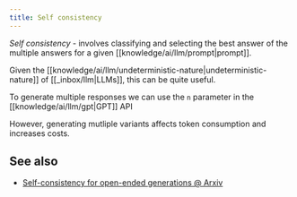 ```yaml
---
title: Self consistency
---
```


_Self consistency_ - involves classifying and selecting the best answer of the multiple answers for a given [[knowledge/ai/llm/prompt|prompt]].

Given the [[knowledge/ai/llm/undeterministic-nature|undeterministic-nature]] of [[_inbox/llm|LLMs]], this can be quite useful.

To generate multiple responses we can use the `n` parameter in the [[knowledge/ai/llm/gpt|GPT]] API

However, generating mutliple variants affects token consumption and increases costs.

## See also

- [Self-consistency for open-ended generations @ Arxiv](https://arxiv.org/abs/2307.06857)
